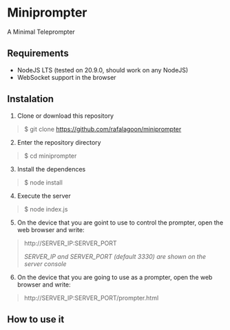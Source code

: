 # Miniprompter

A Minimal Teleprompter

## Requirements

- NodeJS LTS (tested on 20.9.0, should work on any NodeJS)
- WebSocket support in the browser

## Instalation

1. Clone or download this repository
> $ git clone https://github.com/rafalagoon/miniprompter
2. Enter the repository directory
> $ cd miniprompter
3. Install the dependences
> $ node install
4. Execute the server
> $ node index.js
5. On the device that you are goint to use to control the prompter, open the web browser and write:
> http://SERVER_IP:SERVER_PORT
> 
> *SERVER_IP and SERVER_PORT (default 3330) are shown on the server console*
6. On the device that you are going to use as a prompter, open the web browser and write:
> http://SERVER_IP:SERVER_PORT/prompter.html

## How to use it